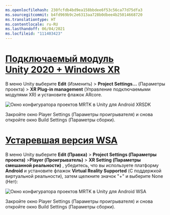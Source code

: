 ```yaml
---
ms.openlocfilehash: 230fcfdb4bd9ea158bbdee6f53c56ca77d75dfa3
ms.sourcegitcommit: b4fd969b9c2e6313aa728b0dbee4b25014668720
ms.translationtype: HT
ms.contentlocale: ru-RU
ms.lasthandoff: 06/04/2021
ms.locfileid: "111403423"
---
```

# <a name="unity-2020--windows-xr-plugin"></a>[Подключаемый модуль Unity 2020 + Windows XR](#tab/winxr)

В меню Unity выберите **Edit** (Изменить) > **Project Settings...** (Параметры проекта) > **XR Plug-in management** (Управление подключаемыми модулями XR) и установите флажок ARcore.

![Окно конфигуратора проектов MRTK в Unity для Android XRSDK](../images/mr-learning-asa/asa-05-section3-step1-2-1-XRSDK-android.png)

Закройте окно Player Settings (Параметры проигрывателя) и снова откройте окно Build Settings (Параметры сборки).

# <a name="legacy-wsa"></a>[Устаревшая версия WSA](#tab/wsa)

В меню Unity выберите **Edit (Правка)**  > **Project Settings (Параметры проекта)**  >**Player (Проигрыватель)** > **XR Setting (Параметры смешанной реальности)** , убедитесь, что вы используете платформу **Android** и установите флажок **Virtual Reality Supported** (С поддержкой виртуальной реальности), затем щелкните значок "+" и выберите None (Нет):

![Окно конфигуратора проектов MRTK в Unity для Android WSA](../images/mr-learning-asa/asa-05-section3-step1-2-1-Legacy.PNG)

Закройте окно Player Settings (Параметры проигрывателя) и снова откройте окно Build Settings (Параметры сборки).
